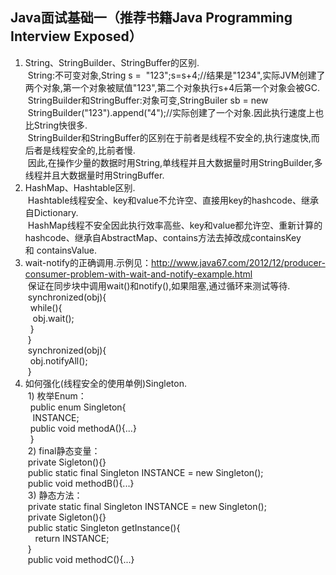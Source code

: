## Java面试基础一（推荐书籍Java Programming Interview Exposed）
  1.  String、StringBuilder、StringBuffer的区别.<br/>
    &nbsp;String:不可变对象,String s = &nbsp;"123";s=s+4;//结果是"1234",实际JVM创建了两个对象,第一个对象被赋值"123",第二个对象执行s+4后第一个对象会被GC.<br/>
    &nbsp;StringBuilder和StringBuffer:对象可变,StringBuiler sb = new &nbsp;StringBuilder("123").append("4");//实际创建了一个对象.因此执行速度上也比String快很多.<br/>
    &nbsp;StringBuilder和StringBuffer的区别在于前者是线程不安全的,执行速度快,而后者是线程安全的,比前者慢.<br/>
    &nbsp;因此,在操作少量的数据时用String,单线程并且大数据量时用StringBuilder,多线程并且大数据量时用StringBuffer.<br/>
  2.  HashMap、Hashtable区别.<br/>
    &nbsp;Hashtable线程安全、key和value不允许空、直接用key的hashcode、继承自Dictionary.<br/>
    &nbsp;HashMap线程不安全因此执行效率高些、key和value都允许空、重新计算的hashcode、继承自AbstractMap、contains方法去掉改成containsKey和&nbsp;containsValue.<br/>
  3.  wait-notify的正确调用.示例见：http://www.java67.com/2012/12/producer-consumer-problem-with-wait-and-notify-example.html <br/>
    &nbsp;保证在同步块中调用wait()和notify(),如果阻塞,通过循环来测试等待.<br/>
    &nbsp;synchronized(obj){<br/>
      &nbsp;&nbsp;while(<conditions does not hold>){<br/>
      &nbsp;&nbsp;&nbsp;obj.wait();<br/>
      &nbsp;&nbsp;}<br/>
    &nbsp;}<br/>
    &nbsp;synchronized(obj){<br/>
      &nbsp;&nbsp;obj.notifyAll();<br/>
    &nbsp;}<br/>
  4.  如何强化(线程安全的使用单例)Singleton.<br/>
    &nbsp;1) 枚举Enum：<br/>
      &nbsp;&nbsp;public enum Singleton{ <br/>
        &nbsp;&nbsp;&nbsp;INSTANCE;<br/>
        &nbsp;&nbsp;public void methodA(){...}<br/>
      &nbsp;&nbsp;}    <br/>
    &nbsp;2) final静态变量：<br/>
      &nbsp;private Sigleton(){}<br/>
      &nbsp;public static final Singleton INSTANCE = new Singleton();<br/>
      &nbsp;public void methodB(){...}<br/>
    &nbsp;3) 静态方法：<br/>
      &nbsp;private static final Singleton INSTANCE = new Singleton();<br/>
      &nbsp;private Sigleton(){}<br/>
      &nbsp;public static Singleton getInstance(){<br/>
        &nbsp;&nbsp;&nbsp; return INSTANCE;<br/>
      &nbsp;}<br/>
      &nbsp;public void methodC(){...}<br/>
